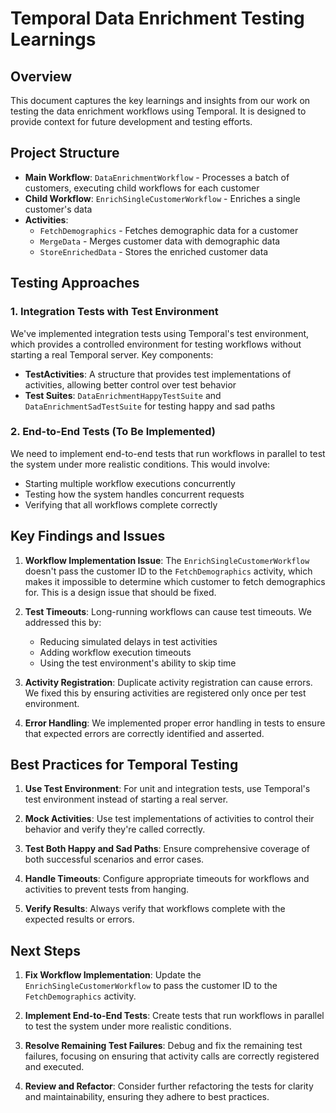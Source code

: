 # Temporal Data Enrichment Testing Learnings

## Overview

This document captures the key learnings and insights from our work on testing the data enrichment workflows using Temporal. It is designed to provide context for future development and testing efforts.

## Project Structure

- **Main Workflow**: `DataEnrichmentWorkflow` - Processes a batch of customers, executing child workflows for each customer
- **Child Workflow**: `EnrichSingleCustomerWorkflow` - Enriches a single customer's data
- **Activities**:
  - `FetchDemographics` - Fetches demographic data for a customer
  - `MergeData` - Merges customer data with demographic data
  - `StoreEnrichedData` - Stores the enriched customer data

## Testing Approaches

### 1. Integration Tests with Test Environment

We've implemented integration tests using Temporal's test environment, which provides a controlled environment for testing workflows without starting a real Temporal server. Key components:

- **TestActivities**: A structure that provides test implementations of activities, allowing better control over test behavior
- **Test Suites**: `DataEnrichmentHappyTestSuite` and `DataEnrichmentSadTestSuite` for testing happy and sad paths

### 2. End-to-End Tests (To Be Implemented)

We need to implement end-to-end tests that run workflows in parallel to test the system under more realistic conditions. This would involve:

- Starting multiple workflow executions concurrently
- Testing how the system handles concurrent requests
- Verifying that all workflows complete correctly

## Key Findings and Issues

1. **Workflow Implementation Issue**: The `EnrichSingleCustomerWorkflow` doesn't pass the customer ID to the `FetchDemographics` activity, which makes it impossible to determine which customer to fetch demographics for. This is a design issue that should be fixed.

2. **Test Timeouts**: Long-running workflows can cause test timeouts. We addressed this by:
   - Reducing simulated delays in test activities
   - Adding workflow execution timeouts
   - Using the test environment's ability to skip time

3. **Activity Registration**: Duplicate activity registration can cause errors. We fixed this by ensuring activities are registered only once per test environment.

4. **Error Handling**: We implemented proper error handling in tests to ensure that expected errors are correctly identified and asserted.

## Best Practices for Temporal Testing

1. **Use Test Environment**: For unit and integration tests, use Temporal's test environment instead of starting a real server.

2. **Mock Activities**: Use test implementations of activities to control their behavior and verify they're called correctly.

3. **Test Both Happy and Sad Paths**: Ensure comprehensive coverage of both successful scenarios and error cases.

4. **Handle Timeouts**: Configure appropriate timeouts for workflows and activities to prevent tests from hanging.

5. **Verify Results**: Always verify that workflows complete with the expected results or errors.

## Next Steps

1. **Fix Workflow Implementation**: Update the `EnrichSingleCustomerWorkflow` to pass the customer ID to the `FetchDemographics` activity.

2. **Implement End-to-End Tests**: Create tests that run workflows in parallel to test the system under more realistic conditions.

3. **Resolve Remaining Test Failures**: Debug and fix the remaining test failures, focusing on ensuring that activity calls are correctly registered and executed.

4. **Review and Refactor**: Consider further refactoring the tests for clarity and maintainability, ensuring they adhere to best practices.
